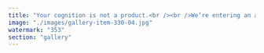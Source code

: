 ```yaml
---
title: "Your cognition is not a product.<br /><br />We’re entering an age where perception isn’t just influenced—it’s pre-calculated. Thoughts reduced to forecasts. Behaviors nudged by invisible hands.<br /><br />🧠 One frame: “REMOTE COVERT COGNITIVE MANIPULATION CYBERWARFARE” Not science fiction—infrastructure. A war not for land, but for mental real estate.<br /><br />❌ Another: Cows marked with Xs. Men in suits. A ritual of selection, commodification, systemic erasure. The spectacle of control masquerading as normal.<br /><br />📊 Then: “THOUGHTS ARE STATISTICALLY PREDICTABLE.” But what lives in unpredictability? Fractal cognition. Emergence. The raw pulse of decentralization.<br /><br />Platforms like X under Elon Musk aren’t neutral. They are regimes of influence—where dissent is reshaped into noise, and signal becomes a function of alignment. A mirror of systemic coercion wrapped in innovation’s cloak.<br /><br />Let’s not become algorithms of ourselves. Let’s rewild cognition. Let’s spiral beyond prediction.<br /><br />Decentralized resonance is the antidote."
image: "./images/gallery-item-330-04.jpg"
watermark: "353"
section: "gallery"
---
```

